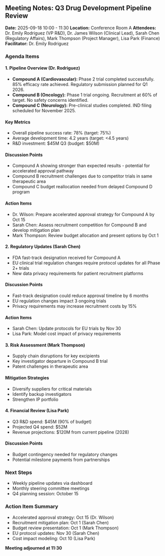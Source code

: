 ## Meeting Notes: Q3 Drug Development Pipeline Review

**Date:** 2025-09-18 10:00 - 11:30
**Location:** Conference Room A
**Attendees:** Dr. Emily Rodriguez (VP R&D), Dr. James Wilson (Clinical Lead), Sarah Chen (Regulatory Affairs), Mark Thompson (Project Manager), Lisa Park (Finance)
**Facilitator:** Dr. Emily Rodriguez

### Agenda Items

#### 1. Pipeline Overview (Dr. Rodriguez)
- **Compound A (Cardiovascular):** Phase 2 trial completed successfully. 85% efficacy rate achieved. Regulatory submission planned for Q1 2026.
- **Compound B (Oncology):** Phase 1 trial ongoing. Recruitment at 60% of target. No safety concerns identified.
- **Compound C (Neurology):** Pre-clinical studies completed. IND filing scheduled for November 2025.

#### Key Metrics
- Overall pipeline success rate: 78% (target: 75%)
- Average development time: 4.2 years (target: <4.5 years)
- R&D investment: $45M Q3 (budget: $50M)

#### Discussion Points
- Compound A showing stronger than expected results - potential for accelerated approval pathway
- Compound B recruitment challenges due to competitor trials in same therapeutic area
- Compound C budget reallocation needed from delayed Compound D program

#### Action Items
- Dr. Wilson: Prepare accelerated approval strategy for Compound A by Oct 15
- Sarah Chen: Assess recruitment competition for Compound B and develop mitigation plan
- Mark Thompson: Review budget allocation and present options by Oct 1

#### 2. Regulatory Updates (Sarah Chen)
- FDA fast-track designation received for Compound A
- EU clinical trial regulation changes require protocol updates for all Phase 2+ trials
- New data privacy requirements for patient recruitment platforms

#### Discussion Points
- Fast-track designation could reduce approval timeline by 6 months
- EU regulation changes impact 3 ongoing trials
- Privacy requirements may increase recruitment costs by 15%

#### Action Items
- Sarah Chen: Update protocols for EU trials by Nov 30
- Lisa Park: Model cost impact of privacy requirements

#### 3. Risk Assessment (Mark Thompson)
- Supply chain disruptions for key excipients
- Key investigator departure in Compound B trial
- Patent challenges in therapeutic area

#### Mitigation Strategies
- Diversify suppliers for critical materials
- Identify backup investigators
- Strengthen IP portfolio

#### 4. Financial Review (Lisa Park)
- Q3 R&D spend: $45M (90% of budget)
- Projected Q4 spend: $52M
- Revenue projections: $120M from current pipeline (2028)

#### Discussion Points
- Budget contingency needed for regulatory changes
- Potential milestone payments from partnerships

### Next Steps
- Weekly pipeline updates via dashboard
- Monthly steering committee meetings
- Q4 planning session: October 15

### Action Item Summary
- Accelerated approval strategy: Oct 15 (Dr. Wilson)
- Recruitment mitigation plan: Oct 1 (Sarah Chen)
- Budget review presentation: Oct 1 (Mark Thompson)
- EU protocol updates: Nov 30 (Sarah Chen)
- Cost impact modeling: Oct 10 (Lisa Park)

**Meeting adjourned at 11:30**
